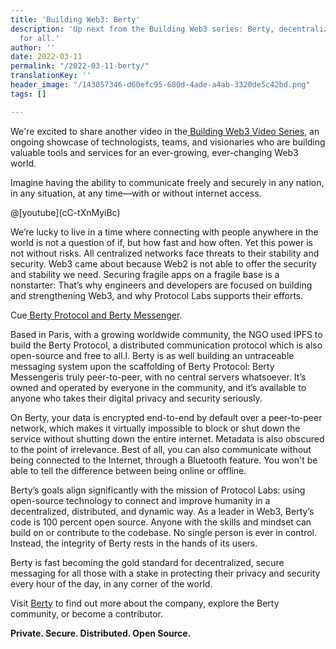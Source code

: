 ```yaml
---
title: 'Building Web3: Berty'
description: 'Up next from the Building Web3 series: Berty, decentralized messaging
  for all.'
author: ''
date: 2022-03-11
permalink: "/2022-03-11-berty/"
translationKey: ''
header_image: "/143057346-d60efc95-680d-4ade-a4ab-3320de5c42bd.png"
tags: []

---
```

We're excited to share another video in the[ Building Web3 Video Series](https://www.youtube.com/playlist?list=PL_0VrY55uV1-THfh1GVoE6v0SxKO9M0gs), an ongoing showcase of technologists, teams, and visionaries who are building valuable tools and services for an ever-growing, ever-changing Web3 world.

Imagine having the ability to communicate freely and securely in any nation, in any situation, at any time—with or without internet access.

@\[youtube\](cC-tXnMyiBc)

We’re lucky to live in a time where connecting with people anywhere in the world is not a question of if, but how fast and how often. Yet this power is not without risks. All centralized networks face threats to their stability and security. Web3 came about because Web2 is not able to offer the security and stability we need. Securing fragile apps on a fragile base is a nonstarter: That’s why engineers and developers are focused on building and strengthening Web3, and why Protocol Labs supports their efforts.

Cue[ Berty Protocol and Berty Messenger](https://berty.tech/).

Based in Paris, with a growing worldwide community, the NGO used IPFS to build the Berty Protocol, a distributed communication protocol which is also open-source and free to all.l. Berty is as well building an untraceable messaging system upon the scaffolding of Berty Protocol: Berty Messengeris truly peer-to-peer, with no central servers whatsoever. It’s owned and operated by everyone in the community, and it’s available to anyone who takes their digital privacy and security seriously.

On Berty, your data is encrypted end-to-end by default over a peer-to-peer network, which makes it virtually impossible to block or shut down the service without shutting down the entire internet. Metadata is also obscured to the point of irrelevance. Best of all, you can also communicate without being connected to the Internet, through a Bluetooth feature. You won't be able to tell the difference between being online or offline.

Berty’s goals align significantly with the mission of Protocol Labs: using open-source technology to connect and improve humanity in a decentralized, distributed, and dynamic way. As a leader in Web3, Berty’s code is 100 percent open source. Anyone with the skills and mindset can build on or contribute to the codebase. No single person is ever in control. Instead, the integrity of Berty rests in the hands of its users.

Berty is fast becoming the gold standard for decentralized, secure messaging for all those with a stake in protecting their privacy and security every hour of the day, in any corner of the world.

Visit [Berty](https://berty.tech/community) to find out more about the company, explore the Berty community, or become a contributor.

**Private. Secure. Distributed. Open Source.**